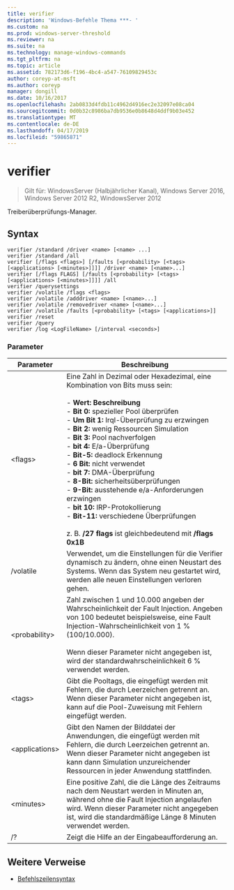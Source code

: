```yaml
---
title: verifier
description: 'Windows-Befehle Thema ***- '
ms.custom: na
ms.prod: windows-server-threshold
ms.reviewer: na
ms.suite: na
ms.technology: manage-windows-commands
ms.tgt_pltfrm: na
ms.topic: article
ms.assetid: 782173d6-f196-4bc4-a547-76109829453c
author: coreyp-at-msft
ms.author: coreyp
manager: dongill
ms.date: 10/16/2017
ms.openlocfilehash: 2ab0833d4fdb11c4962d4916ec2e32097e08ca04
ms.sourcegitcommit: 0d0b32c8986ba7db9536e0b8648d4ddf9b03e452
ms.translationtype: MT
ms.contentlocale: de-DE
ms.lasthandoff: 04/17/2019
ms.locfileid: "59865871"
---
```

# <a name="verifier"></a>verifier

>Gilt für: WindowsServer (Halbjährlicher Kanal), Windows Server 2016, Windows Server 2012 R2, WindowsServer 2012

Treiberüberprüfungs-Manager.  

## <a name="syntax"></a>Syntax  
```  
verifier /standard /driver <name> [<name> ...]  
verifier /standard /all  
verifier [/flags <flags>] [/faults [<probability> [<tags> [<applications> [<minutes>]]]] /driver <name> [<name>...]  
verifier [/flags FLAGS] [/faults [<probability> [<tags> [<applications> [<minutes>]]]] /all  
verifier /querysettings  
verifier /volatile /flags <flags>  
verifier /volatile /adddriver <name> [<name>...]  
verifier /volatile /removedriver <name> [<name>...]  
verifier /volatile /faults [<probability> [<tags> [<applications>]]  
verifier /reset  
verifier /query  
verifier /log <LogFileName> [/interval <seconds>]  
```  
### <a name="parameters"></a>Parameter  
|Parameter|Beschreibung|  
|-------|--------|  
|\<flags>|Eine Zahl in Dezimal oder Hexadezimal, eine Kombination von Bits muss sein:<br /><br />-   **Wert: Beschreibung**<br />-   **Bit 0:** spezieller Pool überprüfen<br />-   **Um Bit 1:** Irql-Überprüfung zu erzwingen<br />-   **Bit 2:** wenig Ressourcen Simulation<br />-   **Bit 3:** Pool nachverfolgen<br />-   **bit 4:** E/a-Überprüfung<br />-   **Bit-5:** deadlock Erkennung<br />-   **6 Bit:** nicht verwendet<br />-   **bit 7:** DMA-Überprüfung<br />-   **8-Bit:** sicherheitsüberprüfungen<br />-   **9-Bit:** ausstehende e/a-Anforderungen erzwingen<br />-   **bit 10:** IRP-Protokollierung<br />-   **Bit-11:** verschiedene Überprüfungen<br /><br />z. B. **/27 flags** ist gleichbedeutend mit   **/flags 0x1B**|  
|/volatile|Verwendet, um die Einstellungen für die Verifier dynamisch zu ändern, ohne einen Neustart des Systems. Wenn das System neu gestartet wird, werden alle neuen Einstellungen verloren gehen.|  
|\<probability>|Zahl zwischen 1 und 10.000 angeben der Wahrscheinlichkeit der Fault Injection. Angeben von 100 bedeutet beispielsweise, eine Fault Injection-Wahrscheinlichkeit von 1 % (100/10.000).<br /><br />Wenn dieser Parameter nicht angegeben ist, wird der standardwahrscheinlichkeit 6 % verwendet werden.|  
|\<tags>|Gibt die Pooltags, die eingefügt werden mit Fehlern, die durch Leerzeichen getrennt an. Wenn dieser Parameter nicht angegeben ist, kann auf die Pool-Zuweisung mit Fehlern eingefügt werden.|  
|\<applications>|Gibt den Namen der Bilddatei der Anwendungen, die eingefügt werden mit Fehlern, die durch Leerzeichen getrennt an. Wenn dieser Parameter nicht angegeben ist kann dann Simulation unzureichender Ressourcen in jeder Anwendung stattfinden.|  
|\<minutes>|Eine positive Zahl, die die Länge des Zeitraums nach dem Neustart werden in Minuten an, während ohne die Fault Injection angelaufen wird. Wenn dieser Parameter nicht angegeben ist, wird die standardmäßige Länge 8 Minuten verwendet werden.|  
|/?|Zeigt die Hilfe an der Eingabeaufforderung an.|  

## <a name="additional-references"></a>Weitere Verweise  
-   [Befehlszeilensyntax](command-line-syntax-key.md)  